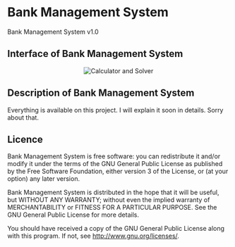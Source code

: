# Bank Management System
Bank Management System v1.0

## Interface of Bank Management System
<p align="center">
 <img src="https://cloud.githubusercontent.com/assets/26347107/24815599/2a087442-1bef-11e7-9c9d-d3dc56e82946.PNG" alt="Calculator and Solver" />
</p>

## Description of Bank Management System
Everything is available on this project. I will explain it soon in details. Sorry about that.

## Licence
Bank Management System is free software: you can redistribute it and/or modify
it under the terms of the GNU General Public License as published by
the Free Software Foundation, either version 3 of the License, or
(at your option) any later version.

Bank Management System is distributed in the hope that it will be useful,
but WITHOUT ANY WARRANTY; without even the implied warranty of
MERCHANTABILITY or FITNESS FOR A PARTICULAR PURPOSE.  See the
GNU General Public License for more details.

You should have received a copy of the GNU General Public License
along with this program.  If not, see <http://www.gnu.org/licenses/>.
